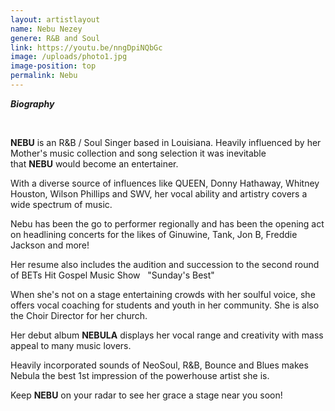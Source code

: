 ```yaml
---
layout: artistlayout
name: Nebu Nezey
genere: R&B and Soul
link: https://youtu.be/nngDpiNQbGc
image: /uploads/photo1.jpg
image-position: top
permalink: Nebu
---
```

***Biography***

&nbsp;

**NEBU**&nbsp;is an R&B / Soul Singer based in Louisiana. Heavily influenced by her Mother's music collection and song selection it was inevitable that&nbsp;**NEBU**&nbsp;would become an entertainer.&nbsp;

With a diverse source of influences like QUEEN, Donny Hathaway, Whitney Houston, Wilson Phillips and SWV, her vocal ability and artistry covers a wide spectrum of music.

Nebu has been the go to performer regionally and has been the opening act on headlining concerts for the likes of Ginuwine, Tank, Jon B, Freddie Jackson and more\!

Her resume also includes the audition and succession to the second round of BETs Hit Gospel Music Show&nbsp; &nbsp;"Sunday's Best"

When she's not on a stage entertaining crowds with her soulful voice, she offers vocal coaching for students and youth in her community. She is also the Choir Director for her church.

Her debut album&nbsp;**NEBULA**&nbsp;displays her vocal range and creativity with mass appeal to many music lovers.&nbsp;

Heavily incorporated sounds of NeoSoul, R&B, Bounce and Blues makes Nebula the best 1st impression of the powerhouse artist she is.

Keep&nbsp;**NEBU**&nbsp;on your radar to see her grace a stage near you soon\!&nbsp;

​​​​​

&nbsp;